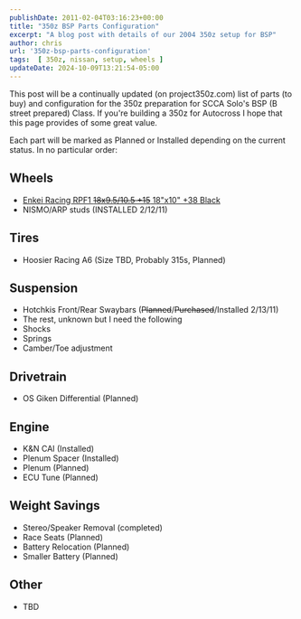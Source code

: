 ```yaml
---
publishDate: 2011-02-04T03:16:23+00:00
title: "350z BSP Parts Configuration"
excerpt: "A blog post with details of our 2004 350z setup for BSP"
author: chris
url: '350z-bsp-parts-configuration'
tags:  [ 350z, nissan, setup, wheels ] 
updateDate: 2024-10-09T13:21:54-05:00
---
```


This post will be a continually updated (on project350z.com) list of parts (to buy) and configuration for the 350z preparation for SCCA Solo's BSP (B street prepared) Class. If you're building a 350z for Autocross I hope that this page provides of some great value.

Each part will be marked as Planned or Installed depending on the current status. In no particular order:

## Wheels
- [Enkei Racing RPF1 ~~18x9.5/10.5 +15~~ 18"x10" +38 Black](/wheels-for-a-bsp-350z-arp-studs-sway-bars)
- NISMO/ARP studs (INSTALLED 2/12/11)

## Tires
- Hoosier Racing A6 (Size TBD, Probably 315s, Planned)

## Suspension
- Hotchkis Front/Rear Swaybars (~~Planned~~/~~Purchased~~/Installed 2/13/11)
- The rest, unknown but I need the following
- Shocks
- Springs
- Camber/Toe adjustment

## Drivetrain
- OS Giken Differential (Planned)

## Engine
- K&N CAI (Installed)
- Plenum Spacer (Installed)
- Plenum (Planned)
- ECU Tune (Planned)

## Weight Savings
- Stereo/Speaker Removal (completed)
- Race Seats (Planned)
- Battery Relocation (Planned)
- Smaller Battery (Planned)

## Other
- TBD
